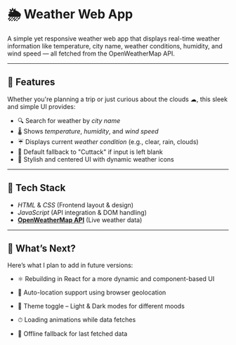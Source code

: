 # 🌦 Weather Web App

A simple yet responsive weather web app that displays real-time weather information like temperature, city name, weather conditions, humidity, and wind speed — all fetched from the OpenWeatherMap API.

---

## 🚀 Features

Whether you're planning a trip or just curious about the clouds ☁, this sleek and simple UI provides:
- 🔍 Search for weather by *city name*
- 🌡 Shows *temperature*, *humidity*, and *wind speed*
- ☔ Displays current *weather condition* (e.g., clear, rain, clouds)
- 📍 Default fallback to "Cuttack" if input is left blank
- 🎨 Stylish and centered UI with dynamic weather icons

---

## 🔧 Tech Stack

- *HTML* & *CSS* (Frontend layout & design)
- *JavaScript* (API integration & DOM handling)
- **[OpenWeatherMap API](https://openweathermap.org/api)** (Live weather data)

---

## 🧭 What’s Next?

Here’s what I plan to add in future versions:

- ⚛ Rebuilding in React for a more dynamic and component-based UI

- 📍 Auto-location support using browser geolocation

- 🎨 Theme toggle – Light & Dark modes for different moods

- ⏱ Loading animations while data fetches

- 💾 Offline fallback for last fetched data
